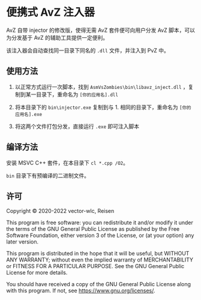 # 便携式 AvZ 注入器

AvZ 自带 injector 的修改版，使得无需 AvZ 套件便可向用户分发 AvZ 脚本，可以为分发基于 AvZ 的辅助工具提供一定便利。

该注入器会自动查找同一目录下同名的 `.dll` 文件，并注入到 PvZ 中。

## 使用方法

1. 以正常方式运行一次脚本，找到 `AsmVsZombies\bin\libavz_inject.dll` ，复制到某一目录下，重命名为 `[你的应用名].dll`

2. 将本目录下的 `bin\injector.exe` 复制到与 1. 相同的目录下，重命名为 `[你的应用名].exe`

3. 将这两个文件打包分发，直接运行 `.exe` 即可注入脚本

## 编译方法

安装 MSVC C++ 套件，在本目录下 `cl *.cpp /O2`。

`bin` 目录下有预编译的二进制文件。

## 许可

Copyright © 2020-2022  vector-wlc, Reisen

This program is free software: you can redistribute it and/or modify
it under the terms of the GNU General Public License as published by
the Free Software Foundation, either version 3 of the License, or
(at your option) any later version.

This program is distributed in the hope that it will be useful,
but WITHOUT ANY WARRANTY; without even the implied warranty of
MERCHANTABILITY or FITNESS FOR A PARTICULAR PURPOSE.  See the
GNU General Public License for more details.

You should have received a copy of the GNU General Public License
along with this program.  If not, see <https://www.gnu.org/licenses/>.

